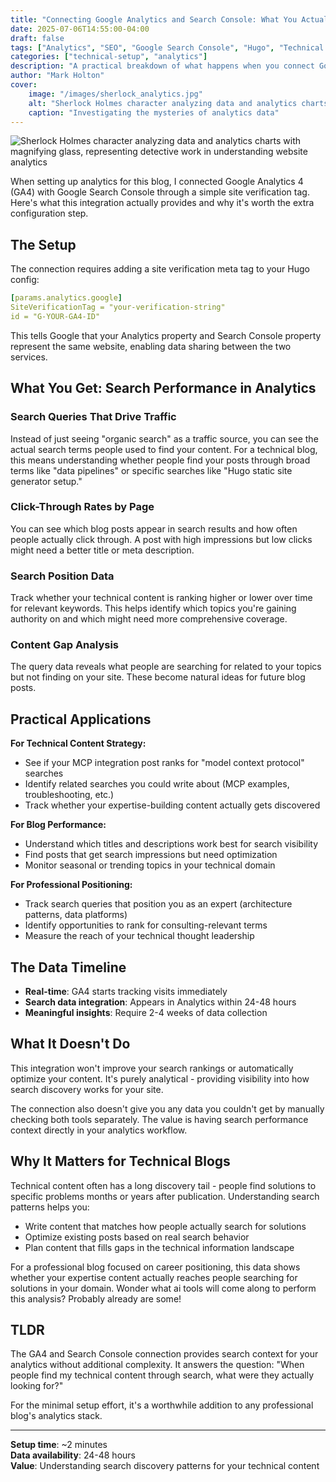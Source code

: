 ```yaml
---
title: "Connecting Google Analytics and Search Console: What You Actually Get"
date: 2025-07-06T14:55:00-04:00
draft: false
tags: ["Analytics", "SEO", "Google Search Console", "Hugo", "Technical Setup"]
categories: ["technical-setup", "analytics"]
description: "A practical breakdown of what happens when you connect Google Analytics 4 with Google Search Console verification - the data insights you gain and why it matters."
author: "Mark Holton"
cover:
    image: "/images/sherlock_analytics.jpg"
    alt: "Sherlock Holmes character analyzing data and analytics charts with magnifying glass, representing detective work in understanding website analytics"
    caption: "Investigating the mysteries of analytics data"
---
```


![Sherlock Holmes character analyzing data and analytics charts with magnifying glass, representing detective work in understanding website analytics](/images/sherlock_analytics.jpg)

When setting up analytics for this blog, I connected Google Analytics 4 (GA4) with Google Search Console through a simple site verification tag. Here's what this integration actually provides and why it's worth the extra configuration step.

## The Setup

The connection requires adding a site verification meta tag to your Hugo config:

```yaml
[params.analytics.google]
SiteVerificationTag = "your-verification-string"
id = "G-YOUR-GA4-ID"
```

This tells Google that your Analytics property and Search Console property represent the same website, enabling data sharing between the two services.

## What You Get: Search Performance in Analytics

### **Search Queries That Drive Traffic**
Instead of just seeing "organic search" as a traffic source, you can see the actual search terms people used to find your content. For a technical blog, this means understanding whether people find your posts through broad terms like "data pipelines" or specific searches like "Hugo static site generator setup."

### **Click-Through Rates by Page**
You can see which blog posts appear in search results and how often people actually click through. A post with high impressions but low clicks might need a better title or meta description.

### **Search Position Data**
Track whether your technical content is ranking higher or lower over time for relevant keywords. This helps identify which topics you're gaining authority on and which might need more comprehensive coverage.

### **Content Gap Analysis**
The query data reveals what people are searching for related to your topics but not finding on your site. These become natural ideas for future blog posts.

## Practical Applications

**For Technical Content Strategy:**
- See if your MCP integration post ranks for "model context protocol" searches
- Identify related searches you could write about (MCP examples, troubleshooting, etc.)
- Track whether your expertise-building content actually gets discovered

**For Blog Performance:**
- Understand which titles and descriptions work best for search visibility
- Find posts that get search impressions but need optimization
- Monitor seasonal or trending topics in your technical domain

**For Professional Positioning:**
- Track search queries that position you as an expert (architecture patterns, data platforms)
- Identify opportunities to rank for consulting-relevant terms
- Measure the reach of your technical thought leadership

## The Data Timeline

- **Real-time**: GA4 starts tracking visits immediately
- **Search data integration**: Appears in Analytics within 24-48 hours
- **Meaningful insights**: Require 2-4 weeks of data collection

## What It Doesn't Do

This integration won't improve your search rankings or automatically optimize your content. It's purely analytical - providing visibility into how search discovery works for your site.

The connection also doesn't give you any data you couldn't get by manually checking both tools separately. The value is having search performance context directly in your analytics workflow.

## Why It Matters for Technical Blogs

Technical content often has a long discovery tail - people find solutions to specific problems months or years after publication. Understanding search patterns helps you:

- Write content that matches how people actually search for solutions
- Optimize existing posts based on real search behavior
- Plan content that fills gaps in the technical information landscape

For a professional blog focused on career positioning, this data shows whether your expertise content actually reaches people searching for solutions in your domain. Wonder what ai tools will come along to perform this analysis?  Probably already are some!

## TLDR

The GA4 and Search Console connection provides search context for your analytics without additional complexity. It answers the question: "When people find my technical content through search, what were they actually looking for?"

For the minimal setup effort, it's a worthwhile addition to any professional blog's analytics stack.

---

**Setup time**: ~2 minutes  
**Data availability**: 24-48 hours  
**Value**: Understanding search discovery patterns for your technical content

